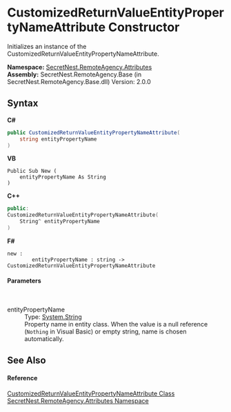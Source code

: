 # CustomizedReturnValueEntityPropertyNameAttribute Constructor 
 

Initializes an instance of the CustomizedReturnValueEntityPropertyNameAttribute.

**Namespace:**&nbsp;<a href="N_SecretNest_RemoteAgency_Attributes">SecretNest.RemoteAgency.Attributes</a><br />**Assembly:**&nbsp;SecretNest.RemoteAgency.Base (in SecretNest.RemoteAgency.Base.dll) Version: 2.0.0

## Syntax

**C#**<br />
``` C#
public CustomizedReturnValueEntityPropertyNameAttribute(
	string entityPropertyName
)
```

**VB**<br />
``` VB
Public Sub New ( 
	entityPropertyName As String
)
```

**C++**<br />
``` C++
public:
CustomizedReturnValueEntityPropertyNameAttribute(
	String^ entityPropertyName
)
```

**F#**<br />
``` F#
new : 
        entityPropertyName : string -> CustomizedReturnValueEntityPropertyNameAttribute
```


#### Parameters
&nbsp;<dl><dt>entityPropertyName</dt><dd>Type: <a href="https://docs.microsoft.com/dotnet/api/system.string" target="_blank">System.String</a><br />Property name in entity class. When the value is a null reference (`Nothing` in Visual Basic) or empty string, name is chosen automatically.</dd></dl>

## See Also


#### Reference
<a href="T_SecretNest_RemoteAgency_Attributes_CustomizedReturnValueEntityPropertyNameAttribute">CustomizedReturnValueEntityPropertyNameAttribute Class</a><br /><a href="N_SecretNest_RemoteAgency_Attributes">SecretNest.RemoteAgency.Attributes Namespace</a><br />